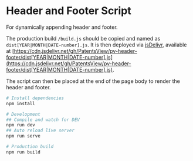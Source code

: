 # Header and Footer Script

For dynamically appending header and footer.

The production build `/build.js` should be copied and named as `dist[YEAR|MONTH|DATE-number].js`. It is then deployed via [jsDelivr](https://www.jsdelivr.com/), available at [https://cdn.jsdelivr.net/gh/PatentsView/pv-header-footer/dist[YEAR|MONTH|DATE-number].js](https://cdn.jsdelivr.net/gh/PatentsView/pv-header-footer/dist[YEAR|MONTH|DATE-number].js).

The script can then be placed at the end of the page body to render the header and footer.

```bash
# Install dependencies
npm install

# Development
## Compile and watch for DEV
npm run dev
## Auto reload live server
npm run serve

# Production build
npm run build
```
